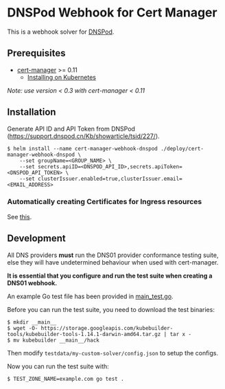 # DNSPod Webhook for Cert Manager

This is a webhook solver for [DNSPod](https://www.dnspod.cn).

## Prerequisites

* [cert-manager](https://github.com/jetstack/cert-manager) >= 0.11
    - [Installing on Kubernetes](https://docs.cert-manager.io/en/release-0.11/getting-started/install/kubernetes.html)

*Note: use version < 0.3 with cert-manager < 0.11*

## Installation

Generate API ID and API Token from DNSPod (https://support.dnspod.cn/Kb/showarticle/tsid/227/).

```console
$ helm install --name cert-manager-webhook-dnspod ./deploy/cert-manager-webhook-dnspod \
    --set groupName=<GROUP_NAME> \
    --set secrets.apiID=<DNSPOD_API_ID>,secrets.apiToken=<DNSPOD_API_TOKEN> \
    --set clusterIssuer.enabled=true,clusterIssuer.email=<EMAIL_ADDRESS>
```

### Automatically creating Certificates for Ingress resources

See [this](https://cert-manager.io/docs/usage/ingress/#optional-configuration).

## Development

All DNS providers **must** run the DNS01 provider conformance testing suite,
else they will have undetermined behaviour when used with cert-manager.

**It is essential that you configure and run the test suite when creating a
DNS01 webhook.**

An example Go test file has been provided in [main_test.go]().

Before you can run the test suite, you need to download the test binaries:

```console
$ mkdir __main__
$ wget -O- https://storage.googleapis.com/kubebuilder-tools/kubebuilder-tools-1.14.1-darwin-amd64.tar.gz | tar x -
$ mv kubebuilder __main__/hack
```

Then modify `testdata/my-custom-solver/config.json` to setup the configs.

Now you can run the test suite with:

```bash
$ TEST_ZONE_NAME=example.com go test .
```

